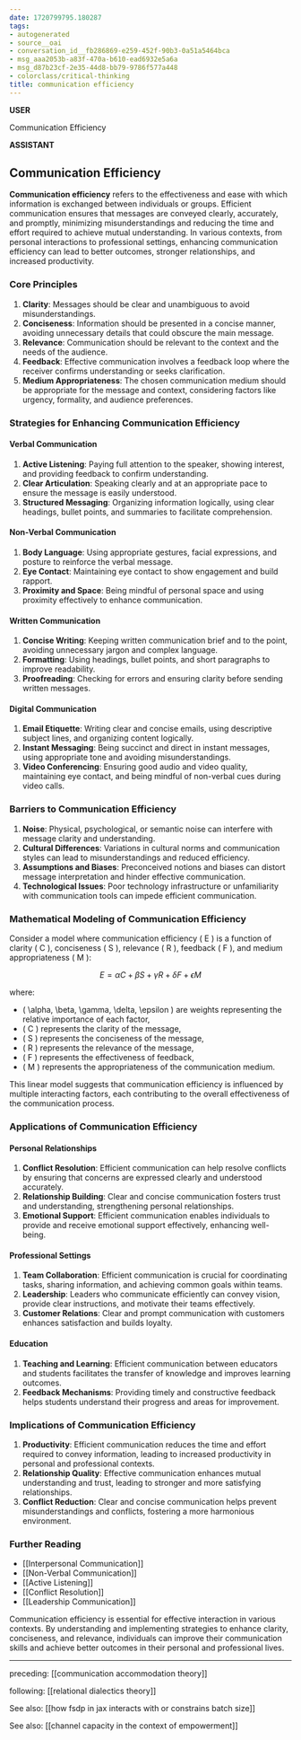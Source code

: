 ```yaml
---
date: 1720799795.180287
tags:
- autogenerated
- source__oai
- conversation_id__fb286869-e259-452f-90b3-0a51a5464bca
- msg_aaa2053b-a83f-470a-b610-ead6932e5a6a
- msg_d87b23cf-2e35-44d8-bb79-9786f577a448
- colorclass/critical-thinking
title: communication efficiency
---
```


**USER**

Communication Efficiency


**ASSISTANT**

## Communication Efficiency

**Communication efficiency** refers to the effectiveness and ease with which information is exchanged between individuals or groups. Efficient communication ensures that messages are conveyed clearly, accurately, and promptly, minimizing misunderstandings and reducing the time and effort required to achieve mutual understanding. In various contexts, from personal interactions to professional settings, enhancing communication efficiency can lead to better outcomes, stronger relationships, and increased productivity.

### Core Principles

1. **Clarity**: Messages should be clear and unambiguous to avoid misunderstandings.
2. **Conciseness**: Information should be presented in a concise manner, avoiding unnecessary details that could obscure the main message.
3. **Relevance**: Communication should be relevant to the context and the needs of the audience.
4. **Feedback**: Effective communication involves a feedback loop where the receiver confirms understanding or seeks clarification.
5. **Medium Appropriateness**: The chosen communication medium should be appropriate for the message and context, considering factors like urgency, formality, and audience preferences.

### Strategies for Enhancing Communication Efficiency

#### Verbal Communication

1. **Active Listening**: Paying full attention to the speaker, showing interest, and providing feedback to confirm understanding.
2. **Clear Articulation**: Speaking clearly and at an appropriate pace to ensure the message is easily understood.
3. **Structured Messaging**: Organizing information logically, using clear headings, bullet points, and summaries to facilitate comprehension.

#### Non-Verbal Communication

1. **Body Language**: Using appropriate gestures, facial expressions, and posture to reinforce the verbal message.
2. **Eye Contact**: Maintaining eye contact to show engagement and build rapport.
3. **Proximity and Space**: Being mindful of personal space and using proximity effectively to enhance communication.

#### Written Communication

1. **Concise Writing**: Keeping written communication brief and to the point, avoiding unnecessary jargon and complex language.
2. **Formatting**: Using headings, bullet points, and short paragraphs to improve readability.
3. **Proofreading**: Checking for errors and ensuring clarity before sending written messages.

#### Digital Communication

1. **Email Etiquette**: Writing clear and concise emails, using descriptive subject lines, and organizing content logically.
2. **Instant Messaging**: Being succinct and direct in instant messages, using appropriate tone and avoiding misunderstandings.
3. **Video Conferencing**: Ensuring good audio and video quality, maintaining eye contact, and being mindful of non-verbal cues during video calls.

### Barriers to Communication Efficiency

1. **Noise**: Physical, psychological, or semantic noise can interfere with message clarity and understanding.
2. **Cultural Differences**: Variations in cultural norms and communication styles can lead to misunderstandings and reduced efficiency.
3. **Assumptions and Biases**: Preconceived notions and biases can distort message interpretation and hinder effective communication.
4. **Technological Issues**: Poor technology infrastructure or unfamiliarity with communication tools can impede efficient communication.

### Mathematical Modeling of Communication Efficiency

Consider a model where communication efficiency \( E \) is a function of clarity \( C \), conciseness \( S \), relevance \( R \), feedback \( F \), and medium appropriateness \( M \):

$$
E = \alpha C + \beta S + \gamma R + \delta F + \epsilon M
$$

where:
- \( \alpha, \beta, \gamma, \delta, \epsilon \) are weights representing the relative importance of each factor,
- \( C \) represents the clarity of the message,
- \( S \) represents the conciseness of the message,
- \( R \) represents the relevance of the message,
- \( F \) represents the effectiveness of feedback,
- \( M \) represents the appropriateness of the communication medium.

This linear model suggests that communication efficiency is influenced by multiple interacting factors, each contributing to the overall effectiveness of the communication process.

### Applications of Communication Efficiency

#### Personal Relationships

1. **Conflict Resolution**: Efficient communication can help resolve conflicts by ensuring that concerns are expressed clearly and understood accurately.
2. **Relationship Building**: Clear and concise communication fosters trust and understanding, strengthening personal relationships.
3. **Emotional Support**: Efficient communication enables individuals to provide and receive emotional support effectively, enhancing well-being.

#### Professional Settings

1. **Team Collaboration**: Efficient communication is crucial for coordinating tasks, sharing information, and achieving common goals within teams.
2. **Leadership**: Leaders who communicate efficiently can convey vision, provide clear instructions, and motivate their teams effectively.
3. **Customer Relations**: Clear and prompt communication with customers enhances satisfaction and builds loyalty.

#### Education

1. **Teaching and Learning**: Efficient communication between educators and students facilitates the transfer of knowledge and improves learning outcomes.
2. **Feedback Mechanisms**: Providing timely and constructive feedback helps students understand their progress and areas for improvement.

### Implications of Communication Efficiency

1. **Productivity**: Efficient communication reduces the time and effort required to convey information, leading to increased productivity in personal and professional contexts.
2. **Relationship Quality**: Effective communication enhances mutual understanding and trust, leading to stronger and more satisfying relationships.
3. **Conflict Reduction**: Clear and concise communication helps prevent misunderstandings and conflicts, fostering a more harmonious environment.

### Further Reading

- [[Interpersonal Communication]]
- [[Non-Verbal Communication]]
- [[Active Listening]]
- [[Conflict Resolution]]
- [[Leadership Communication]]

Communication efficiency is essential for effective interaction in various contexts. By understanding and implementing strategies to enhance clarity, conciseness, and relevance, individuals can improve their communication skills and achieve better outcomes in their personal and professional lives.


---

preceding: [[communication accommodation theory]]  


following: [[relational dialectics theory]]

See also: [[how fsdp in jax interacts with or constrains batch size]]


See also: [[channel capacity in the context of empowerment]]